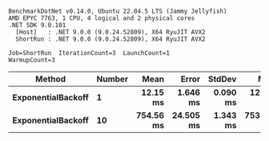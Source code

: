 ```

BenchmarkDotNet v0.14.0, Ubuntu 22.04.5 LTS (Jammy Jellyfish)
AMD EPYC 7763, 1 CPU, 4 logical and 2 physical cores
.NET SDK 9.0.101
  [Host]   : .NET 9.0.0 (9.0.24.52809), X64 RyuJIT AVX2
  ShortRun : .NET 9.0.0 (9.0.24.52809), X64 RyuJIT AVX2

Job=ShortRun  IterationCount=3  LaunchCount=1  
WarmupCount=3  

```
| Method             | Number | Mean      | Error     | StdDev   | Min       | Max       | Allocated |
|------------------- |------- |----------:|----------:|---------:|----------:|----------:|----------:|
| **ExponentialBackoff** | **1**      |  **12.15 ms** |  **1.646 ms** | **0.090 ms** |  **12.08 ms** |  **12.25 ms** |     **520 B** |
| **ExponentialBackoff** | **10**     | **754.56 ms** | **24.505 ms** | **1.343 ms** | **753.68 ms** | **756.11 ms** |    **4120 B** |
